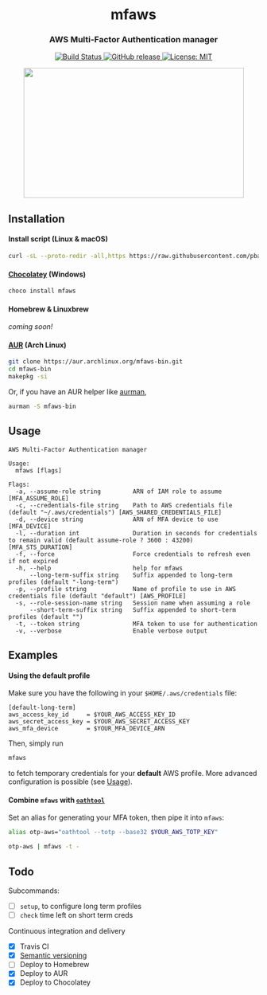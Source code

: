 <h1 align="center" style="border-bottom: none;">mfaws</h1>
<h3 align="center">AWS Multi-Factor Authentication manager</h3>

<p align="center">
  <a href="https://travis-ci.org/pbar1/mfaws">
    <img alt="Build Status" src="https://travis-ci.org/pbar1/mfaws.svg?branch=master">
  </a>
  <a href="https://github.com/pbar1/mfaws/releases/latest">
    <img alt="GitHub release" src="https://img.shields.io/github/release/pbar1/mfaws.svg">
  </a>
  <a href="https://opensource.org/licenses/MIT">
    <img alt="License: MIT" src="https://img.shields.io/badge/License-MIT-yellow.svg">
  </a>
</p>

<p align="center">
  <a href="https://asciinema.org/a/194262" target="_blank">
    <img width="443" height="261" src="https://asciinema.org/a/194262.png"/>
  </a>
</p>

<!-- installation -->
## Installation

#### Install script (Linux & macOS)
```sh
curl -sL --proto-redir -all,https https://raw.githubusercontent.com/pbar1/mfaws/master/install.sh | sh
```

#### [Chocolatey][4] (Windows)
```powershell
choco install mfaws
```

#### Homebrew & Linuxbrew
_coming soon!_

#### [AUR][6] (Arch Linux)
```sh
git clone https://aur.archlinux.org/mfaws-bin.git
cd mfaws-bin
makepkg -si
```
Or, if you have an AUR helper like [aurman][5],
```sh
aurman -S mfaws-bin
```

<!-- installationstop -->

<!-- usage -->
## Usage
```
AWS Multi-Factor Authentication manager

Usage:
  mfaws [flags]

Flags:
  -a, --assume-role string         ARN of IAM role to assume [MFA_ASSUME_ROLE]
  -c, --credentials-file string    Path to AWS credentials file (default "~/.aws/credentials") [AWS_SHARED_CREDENTIALS_FILE]
  -d, --device string              ARN of MFA device to use [MFA_DEVICE]
  -l, --duration int               Duration in seconds for credentials to remain valid (default assume-role ? 3600 : 43200) [MFA_STS_DURATION]
  -f, --force                      Force credentials to refresh even if not expired
  -h, --help                       help for mfaws
      --long-term-suffix string    Suffix appended to long-term profiles (default "-long-term")
  -p, --profile string             Name of profile to use in AWS credentials file (default "default") [AWS_PROFILE]
  -s, --role-session-name string   Session name when assuming a role
      --short-term-suffix string   Suffix appended to short-term profiles (default "")
  -t, --token string               MFA token to use for authentication
  -v, --verbose                    Enable verbose output
```
<!-- usagestop -->

<!-- examples -->
## Examples

#### Using the default profile
Make sure you have the following in your `$HOME/.aws/credentials` file:
```
[default-long-term]
aws_access_key_id     = $YOUR_AWS_ACCESS_KEY_ID
aws_secret_access_key = $YOUR_AWS_SECRET_ACCESS_KEY
aws_mfa_device        = $YOUR_MFA_DEVICE_ARN
```

Then, simply run
```sh
mfaws
```
to fetch temporary credentials for your **default** AWS profile. More advanced configuration is possible (see [Usage](#usage)).

#### Combine `mfaws` with [`oathtool`][2]
Set an alias for generating your MFA token, then pipe it into `mfaws`:
```sh
alias otp-aws="oathtool --totp --base32 $YOUR_AWS_TOTP_KEY"

otp-aws | mfaws -t -
```
<!-- examplesstop -->

<!-- todo -->
## Todo
Subcommands:
- [ ] `setup`, to configure long term profiles
- [ ] `check` time left on short term creds

Continuous integration and delivery
- [x] Travis CI
- [x] [Semantic versioning][3]
- [ ] Deploy to Homebrew
- [x] Deploy to AUR
- [x] Deploy to Chocolatey
<!-- todostop -->

[1]: https://github.com/pbar1/mfaws/releases
[2]: https://www.nongnu.org/oath-toolkit/
[3]: https://github.com/go-semantic-release/semantic-release
[4]: https://chocolatey.org/packages/mfaws
[5]: https://github.com/polygamma/aurman
[6]: https://aur.archlinux.org/packages/mfaws-bin/
